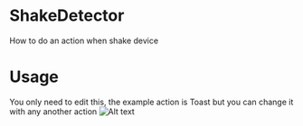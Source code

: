 # ShakeDetector
How to do an action when shake device

# Usage
You only need to edit this, the example action is Toast but you can change it with any another action
![Alt text](https://i.ibb.co/ftkwbg9/capt.png "Optional title")
